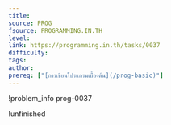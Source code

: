 ```yaml
---
title: 
source: PROG
fsource: PROGRAMMING.IN.TH
level:
link: https://programming.in.th/tasks/0037
difficulty: 
tags: 
author: 
prereq: ["[การเขียนโปรแกรมเบื้องต้น](/prog-basic)"]
---
```


!problem_info prog-0037

!unfinished
